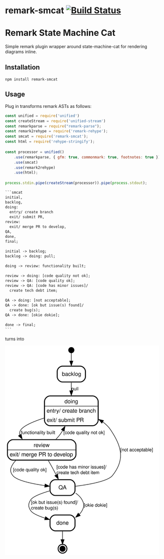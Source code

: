 # remark-smcat [![Build Status](https://travis-ci.com/shedali/remark-smcat.svg?branch=master)](https://travis-ci.com/shedali/remark-smcat)

# Remark State Machine Cat

Simple remark plugin wrapper around state-machine-cat for rendering diagrams inline.

## Installation

`npm install remark-smcat`

## Usage

Plug in transforms remark ASTs as follows:

```javascript
const unified = require('unified')
const createStream = require('unified-stream')
const remarkparse = require("remark-parse");
const remark2rehype = require('remark-rehype');
const smcat = require('remark-smcat');
const html = require('rehype-stringify');

const processor = unified()
	.use(remarkparse, { gfm: true, commonmark: true, footnotes: true })
	.use(smcat)
	.use(remark2rehype)
	.use(html);

process.stdin.pipe(createStream(processor)).pipe(process.stdout);

```

```
​```smcat
initial,
backlog,
doing:
  entry/ create branch
  exit/ submit PR,
review:
  exit/ merge PR to develop,
QA,
done,
final;

initial -> backlog;
backlog -> doing: pull;

doing -> review: functionality built;

review -> doing: [code quality not ok];
review -> QA: [code quality ok];
review -> QA: [code has minor issues]/
  create tech debt item;

QA -> doing: [not acceptable];
QA -> done: [ok but issue(s) found]/
  create bug(s);
QA -> done: [okie dokie];

done -> final;
​```

```



turns into 

![example](./example.svg)



